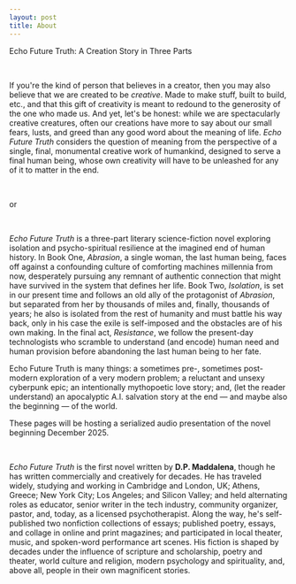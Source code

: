 ```yaml
---
layout: post
title: About
---
```



Echo Future Truth: A Creation Story in Three Parts

&nbsp;

If you're the kind of person that believes in a creator, then you may also believe that we are created to be *creative*. Made to make stuff, built to build, etc., and that this gift of creativity is meant to redound to the generosity of the one who made us. And yet, let's be honest: while we are spectacularly creative creatures, often our creations have more to say about our small fears, lusts, and greed than any good word about the meaning of life. *Echo Future Truth* considers the question of meaning from the perspective of a single, final, monumental creative work of humankind, designed to serve a final human being, whose own creativity will have to be unleashed for any of it to matter in the end. 

&nbsp;

or

&nbsp;

*Echo Future Truth* is a three-part literary science-fiction novel exploring isolation and psycho-spiritual resilience at the imagined end of human history. In Book One, *Abrasion*, a single woman, the last human being, faces off against a confounding culture of comforting machines millennia from now, desperately pursuing any remnant of authentic connection that might have survived in the system that defines her life. Book Two, *Isolation*, is set in our present time and follows an old ally of the protagonist of *Abrasion*, but separated from her by thousands of miles and, finally, thousands of years; he also is isolated from the rest of humanity and must battle his way back, only in his case the exile is self-imposed and the obstacles are of his own making. In the final act, *Resistance*, we follow the present-day technologists who scramble to understand (and encode) human need and human provision before abandoning the last human being to her fate. 

Echo Future Truth is many things: a sometimes pre-, sometimes post-modern exploration of a very modern problem; a reluctant and unsexy cyberpunk epic; an intentionally mythopoetic love story; and, (let the reader understand) an apocalyptic A.I. salvation story at the end — and maybe also the beginning — of the world.

These pages will be hosting a serialized audio presentation of the novel beginning December 2025. 

&nbsp;

*Echo Future Truth* is the first novel written by **D.P. Maddalena**, though he has written commercially and creatively for decades. He has traveled widely, studying and working in Cambridge and London, UK; Athens, Greece; New York City; Los Angeles; and Silicon Valley; and held alternating roles as educator, senior writer in the tech industry, community organizer, pastor, and, today, as a licensed psychotherapist. Along the way, he's self-published two nonfiction collections of essays; published poetry, essays, and collage in online and print magazines; and participated in local theater, music, and spoken-word performance art scenes. His fiction is shaped by decades under the influence of scripture and scholarship, poetry and theater, world culture and religion, modern psychology and spirituality, and, above all, people in their own magnificent stories.
